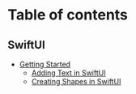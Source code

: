 # Table of contents

## SwiftUI

* [Getting Started](README.md)
  * [Adding Text in SwiftUI](swiftui/getting-started/adding-text-in-swiftui.md)
  * [Creating Shapes in SwiftUI](swiftui/getting-started/creating-shapes-in-swiftui.md)

